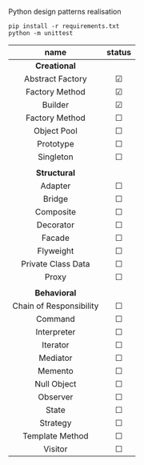 Python design patterns realisation

```commandline
pip install -r requirements.txt
python -m unittest
```

|          name           |  status  |
|:-----------------------:|:--------:|
|    <b>Creational<b>     |          |
|    Abstract Factory     | &#x2611; |
|     Factory Method      | &#x2611; |
|         Builder         | &#x2611; |
|     Factory Method      | &#x2610; |
|       Object Pool       | &#x2610; |
|        Prototype        | &#x2610; |
|        Singleton        | &#x2610; |
|                         |          |
|    <b>Structural</b>    |          |
|         Adapter         | &#x2610; |
|         Bridge          | &#x2610; |
|        Composite        | &#x2610; |
|        Decorator        | &#x2610; |
|         Facade          | &#x2610; |
|        Flyweight        | &#x2610; |
|   Private Class Data    | &#x2610; |
|          Proxy          | &#x2610; |
|                         |          |
|    <b>Behavioral</b>    |          |
| Chain of Responsibility | &#x2610; |
|         Command         | &#x2610; |
|       Interpreter       | &#x2610; |
|        Iterator         | &#x2610; |
|        Mediator         | &#x2610; |
|         Memento         | &#x2610; |
|       Null Object       | &#x2610; |
|        Observer         | &#x2610; |
|          State          | &#x2610; |
|        Strategy         | &#x2610; |
|     Template Method     | &#x2610; |
|         Visitor         | &#x2610; |
